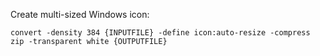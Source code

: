 Create multi-sized Windows icon:

```
convert -density 384 {INPUTFILE} -define icon:auto-resize -compress zip -transparent white {OUTPUTFILE}
```